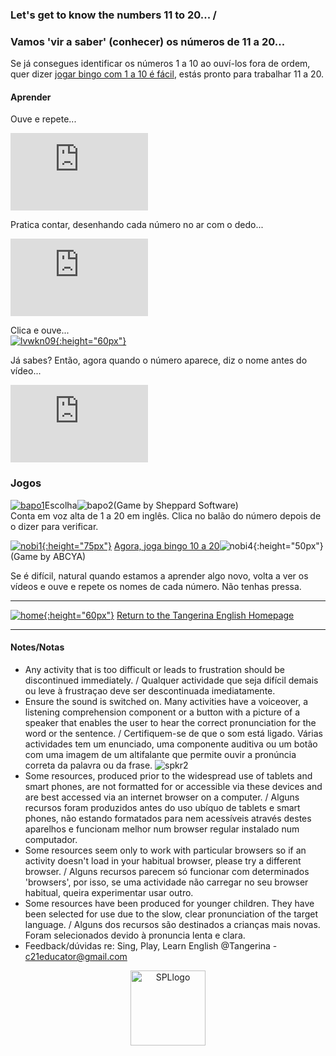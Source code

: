 ### Let's get to know the numbers 11 to 20...  / 
### Vamos 'vir a saber' (conhecer) os números de 11 a 20...

Se já consegues identificar os números 1 a 10 ao ouví-los fora de ordem, quer dizer [jogar bingo com 1 a 10 é fácil](https://www.abcya.com/games/number-bingo), estás pronto para trabalhar 11 a 20. 

#### Aprender  

Ouve e repete...  
<iframe width="220" height="124" src="https://www.youtube.com/embed/0KBLgJ6UCJ0" frameborder="0" allow="accelerometer; autoplay; clipboard-write; encrypted-media; gyroscope; picture-in-picture" allowfullscreen></iframe>  

Pratica contar, desenhando cada número no ar com o dedo...   
<iframe width="220" height="124" src="https://www.youtube.com/embed/Exa-FZ1CksI" frameborder="0" allow="accelerometer; autoplay; clipboard-write; encrypted-media; gyroscope; picture-in-picture" allowfullscreen></iframe>  

Clica e ouve...  
[![lvwkn09](https://1blockatatime.github.io/English/images2/lvwk09.png){:height="60px"}](https://www.liveworksheets.com/worksheets/en/English_as_a_Second_Language_(ESL)/Numbers_1-20/Numbers_1-20_reading_(small_version)_cn1593429bg)  

Já sabes? Então, agora quando o número aparece, diz o nome antes do vídeo...  

<iframe width="220" height="124" src="https://www.youtube.com/embed/YxRnzGtfIi0" frameborder="0" allow="accelerometer; autoplay; clipboard-write; encrypted-media; gyroscope; picture-in-picture" allowfullscreen></iframe>  

### Jogos

[![bapo1](https://1blockatatime.github.io/English/images/bapo1.PNG)](https://www.sheppardsoftware.com/math/early-math/count-to-20/)Escolha![bapo2](https://1blockatatime.github.io/English/images/bapo2.PNG)(Game by Sheppard Software)   
   Conta em voz alta de 1 a 20 em inglês. Clica no balão do número depois de o dizer para verificar.    

[![nobi1](https://1blockatatime.github.io/English/images2/nobi1.jpg){:height="75px"}](https://www.abcya.com/games/number-bingo) [Agora, joga bingo 10 a 20](https://www.abcya.com/games/number-bingo)![nobi4](https://1blockatatime.github.io/English/images2/nobi4.JPG){:height="50px"} (Game by ABCYA)  

Se é difícil, natural quando estamos a aprender algo novo, volta a ver os vídeos e ouve e repete os nomes de cada número. Não tenhas pressa.  

***
[![home](https://1blockatatime.github.io/English/images/home.png){:height="60px"}](https://tangerina-pt.github.io/English) [Return to the Tangerina English Homepage](https://tangerina-pt.github.io/English)

***

#### Notes/Notas
* Any activity that is too difficult or leads to frustration should be discontinued immediately. / Qualquer actividade que seja difícil demais ou leve à frustraçao deve ser descontinuada imediatamente.
* Ensure the sound is switched on. Many activities have a voiceover, a listening comprehension component or a button with a picture of a speaker that enables the user to hear the correct pronunciation for the word or the sentence. / Certifiquem-se de que o som está ligado. Várias actividades tem um enunciado, uma componente auditiva ou um botão com uma imagem de um altifalante que permite ouvir a pronúncia correta da palavra ou da frase. ![spkr2](/images/spkr2.PNG)
* Some resources, produced prior to the widespread use of tablets and smart phones, are not formatted for or accessible via these devices and are best accessed via an internet browser on a computer. / Alguns recursos foram produzidos antes do uso ubíquo de tablets e smart phones, não estando formatados para nem acessíveis através destes aparelhos e funcionam melhor num browser regular instalado num computador.
* Some resources seem only to work with particular browsers so if an activity doesn't load in your habitual browser, please try a different browser. / Alguns recursos parecem só funcionar com determinados 'browsers', por isso, se uma actividade não carregar no seu browser habitual, queira experimentar usar outro.
* Some resources have been produced for younger children. They have been selected for use due to the slow, clear pronunciation of the target language. / Alguns dos recursos são destinados a crianças mais novas. Foram selecionados devido à pronuncia lenta e clara.
* Feedback/dúvidas re: Sing, Play, Learn English @Tangerina - c21educator@gmail.com  
<p align="center">
<img width="120" src="https://1blockatatime.github.io/English/images2/spl_logo.png" alt="SPLlogo">
</p>
